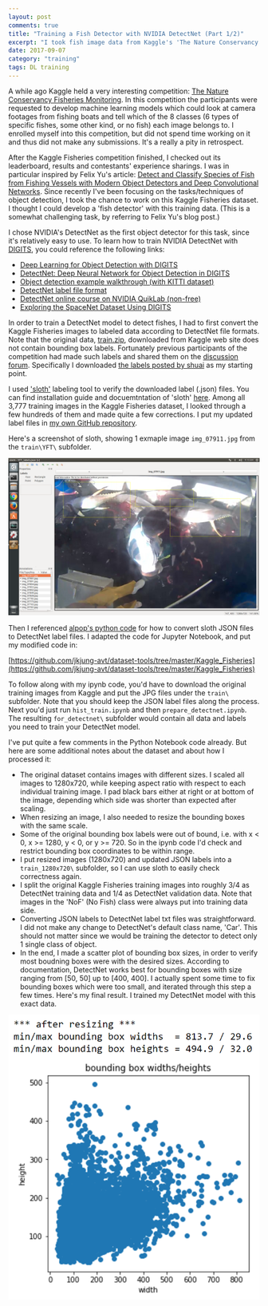 ```yaml
---
layout: post
comments: true
title: "Training a Fish Detector with NVIDIA DetectNet (Part 1/2)"
excerpt: "I took fish image data from Kaggle's 'The Nature Conservancy Fisheries Monitoring' competition, and wanted to train a 'fish detector' with it. I chose NVIDIA DetectNet as the underlying object detector. In this post I documented how I prepared fish image training data for DetectNet."
date: 2017-09-07
category: "training"
tags: DL training
---
```


A while ago Kaggle held a very interesting competition: [The Nature Conservancy Fisheries Monitoring](https://www.kaggle.com/c/the-nature-conservancy-fisheries-monitoring). In this competition the participants were requested to develop machine learning models which could look at camera footages from fishing boats and tell which of the 8 classes (6 types of specific fishes, some other kind, or no fish) each image belongs to. I enrolled myself into this competition, but did not spend time working on it and thus did not make any submissions. It's a really a pity in retrospect.

After the Kaggle Fisheries competition finished, I checked out its leaderboard, results and contestants' experience sharings. I was in particular inspired by Felix Yu's article: [Detect and Classify Species of Fish from Fishing Vessels with Modern Object Detectors and Deep Convolutional Networks](https://flyyufelix.github.io/2017/04/16/kaggle-nature-conservancy.html). Since recently I've been focusing on the tasks/techniques of object detection, I took the chance to work on this Kaggle Fisheries dataset. I thought I could develop a 'fish detector' with this training data. (This is a somewhat challenging task, by referring to Felix Yu's blog post.)

I chose NVIDIA's DetectNet as the first object detector for this task, since it's relatively easy to use. To learn how to train NVIDIA DetectNet with [DIGITS](https://developer.nvidia.com/digits), you could reference the following links:

* [Deep Learning for Object Detection with DIGITS](https://devblogs.nvidia.com/parallelforall/deep-learning-object-detection-digits/)
* [DetectNet: Deep Neural Network for Object Detection in DIGITS](https://devblogs.nvidia.com/parallelforall/detectnet-deep-neural-network-object-detection-digits/)
* [Object detection example walkthrough (with KITTI dataset)](https://github.com/NVIDIA/DIGITS/tree/master/examples/object-detection)
* [DetectNet label file format](https://github.com/NVIDIA/DIGITS/blob/master/digits/extensions/data/objectDetection/README.md)
* [DetectNet online course on NVIDIA QuikLab (non-free)](https://nvidia.qwiklab.com/focuses/1204)
* [Exploring the SpaceNet Dataset Using DIGITS](https://devblogs.nvidia.com/parallelforall/exploring-spacenet-dataset-using-digits/)

In order to train a DetectNet model to detect fishes, I had to first convert the Kaggle Fisheries images to labeled data according to DetectNet file formats. Note that the original data, [train.zip](https://www.kaggle.com/c/the-nature-conservancy-fisheries-monitoring/data), downloaded from Kaggle web site does not contain bounding box labels. Fortunately previous participants of the competition had made such labels and shared them on the [discussion forum](https://www.kaggle.com/c/the-nature-conservancy-fisheries-monitoring/discussion). Specifically I downloaded [the labels posted by shuai](https://www.kaggle.com/c/the-nature-conservancy-fisheries-monitoring/discussion/25902) as my starting point.

I used ['sloth'](https://github.com/cvhciKIT/sloth) labeling tool to verify the downloaded label (.json) files. You can find installation guide and docuemtntation of 'sloth' [here](http://sloth.readthedocs.io/en/latest/index.html). Among all 3,777 training images in the Kaggle Fisheries dataset, I looked through a few hundreds of them and made quite a few corrections. I put my updated label files in [my own GitHub repository](https://github.com/jkjung-avt/dataset-tools/tree/master/Kaggle_Fisheries/train).

Here's a screenshot of sloth, showing 1 exmaple image `img_07911.jpg` from the `train\YFT\` subfolder.

![sloth screenshot](/assets/2017-09-07-fisheries-dataset/YFT_07911_sloth.png)

Then I referenced [alpop's python code](https://github.com/alpop/Fish) for how to convert sloth JSON files to DetectNet label files. I adapted the code for Jupyter Notebook, and put my modified code in:

[https://github.com/jkjung-avt/dataset-tools/tree/master/Kaggle_Fisheries](https://github.com/jkjung-avt/dataset-tools/tree/master/Kaggle_Fisheries)

To follow along with my ipynb code, you'd have to download the original training images from Kaggle and put the JPG files under the `train\` subfolder. Note that you should keep the JSON label files along the process. Next you'd just run `hist_train.ipynb` and then `prepare_detectnet.ipynb`. The resulting `for_detectnet\` subfolder would contain all data and labels you need to train your DetectNet model.

I've put quite a few comments in the Python Notebook code already. But here are some additional notes about the dataset and about how I processed it:

* The original dataset contains images with different sizes. I scaled all images to 1280x720, while keeping aspect ratio with respect to each individual training image. I pad black bars either at right or at bottom of the image, depending which side was shorter than expected after scaling.
* When resizing an image, I also needed to resize the bounding boxes with the same scale.
* Some of the original bounding box labels were out of bound, i.e. with x < 0, x >= 1280, y < 0, or y >= 720. So in the ipynb code I'd check and restrict bounding box coordinates to be within range.
* I put resized images (1280x720) and updated JSON labels into a `train_1280x720\` subfolder, so I can use sloth to easily check correctness again.
* I split the original Kaggle Fisheries training images into roughly 3/4 as DetectNet training data and 1/4 as DetectNet validation data. Note that images in the 'NoF' (No Fish) class were always put into training data side.
* Converting JSON labels to DetectNet label txt files was straightforward. I did not make any change to DetectNet's default class name, 'Car'. This should not matter since we would be training the detector to detect only 1 single class of object.
* In the end, I made a scatter plot of bounding box sizes, in order to verify most boudning boxes were with the desired sizes. According to documentation, DetectNet works best for bounding boxes with size ranging from [50, 50] up to [400, 400]. I actually spent some time to fix bounding boxes which were too small, and iterated through this step a few times. Here's my final result. I trained my DetectNet model with this exact data.

![Scatter plot of bounding box sizes](/assets/2017-09-07-fisheries-dataset/fisheries_bbox_scatter.png)

